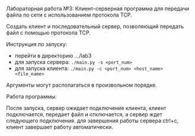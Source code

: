 Лабораторная работа №3: Клиент-серверная программа для передачи файла по сети с использованием протокола TCP.

Создать клиент и последовательный сервер, позволяющий передать файл с помощью протокола TCP.

Инструкция по запуску:

- перейти в директорию .../lab3
- для запуска сервера: `./main.py -s <port_num>`
- для запуска клиента: `./main.py -c <port_num> <host_name> <file_name>`

Аргументы могут располагаться в произвольном порядке. 

Работа программы:

После запуска, сервер ожидает подключение клиента, клиент подключается, передает файл и отключается, а сервер ждет следующего подключения. для завершения работы сервера ctrl+c, клиент завершает работу автоматически.
